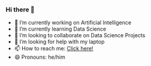 ### Hi there 👋

- 🔭 I’m currently working on Artificial Intelligence
- 🌱 I’m currently learning Data Science
- 👯 I’m looking to collaborate on Data Science Projects
- 🤔 I’m looking for help  with my laptop
- 📫 How to reach me: [Click here!](mailto:sanjay.s.2021.ad@ritchennai.edu.in)  
- 😄 Pronouns: he/him  
